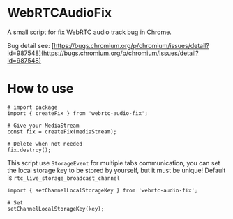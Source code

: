 # WebRTCAudioFix

A small script for fix WebRTC audio track bug in Chrome.

Bug detail see: [https://bugs.chromium.org/p/chromium/issues/detail?id=987548](https://bugs.chromium.org/p/chromium/issues/detail?id=987548)

# How to use

```
# import package
import { createFix } from 'webrtc-audio-fix';

# Give your MediaStream
const fix = createFix(mediaStream);

# Delete when not needed
fix.destroy();
```

This script use `StorageEvent` for multiple tabs communication, you can set the local storage key to be stored by yourself, but it must be unique! Default is `rtc_live_storage_broadcast_channel`
```
import { setChannelLocalStorageKey } from 'webrtc-audio-fix';

# Set
setChannelLocalStorageKey(key);
```
